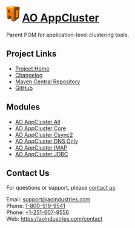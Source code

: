 # [<img src="ao-logo.png" alt="AO Logo" width="35" height="40">](https://aoindustries.com/) [AO AppCluster](https://aoindustries.com/ao-appcluster/)
Parent POM for application-level clustering tools.

## Project Links
* [Project Home](https://aoindustries.com/ao-appcluster/)
* [Changelog](https://aoindustries.com/ao-appcluster/changelog)
* [Maven Central Repository](https://search.maven.org/#search%7Cgav%7C1%7Cg:%22com.aoindustries%22%20AND%20a:%22ao-appcluster%22)
* [GitHub](https://github.com/aoindustries/ao-appcluster)

## Modules
* [AO AppCluster All](https://aoindustries.com/ao-appcluster/all/)
* [AO AppCluster Core](https://aoindustries.com/ao-appcluster/core/)
* [AO AppCluster Csync2](https://aoindustries.com/ao-appcluster/csyn2/)
* [AO AppCluster DNS Only](https://aoindustries.com/ao-appcluster/dnsonly/)
* [AO AppCluster IMAP](https://aoindustries.com/ao-appcluster/imap/)
* [AO AppCluster JDBC](https://aoindustries.com/ao-appcluster/jdbc/)

## Contact Us
For questions or support, please [contact us](https://aoindustries.com/contact):

Email: [support@aoindustries.com](mailto:support@aoindustries.com)  
Phone: [1-800-519-9541](tel:1-800-519-9541)  
Phone: [+1-251-607-9556](tel:+1-251-607-9556)  
Web: https://aoindustries.com/contact
